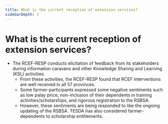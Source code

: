 ```yaml
---
title: What is the current reception of extension services?
sidebarDepth: 2
---
```


# What is the current reception of extension services?


 - The RCEF-RESP conducts elicitation of feedback from its stakeholders during information caravans and other Knowledge Sharing and Learning (KSL) activities. 
     - From these activities, the RCEF-RESP found that RCEF interventions are well received in all 57 provinces. 
     - Some farmer-participants expressed some negative sentiments such as low palay price, non-inclusion of their dependents in training activities/scholarships, and rigorous registration to the RSBSA.
     - However, these sentiments are being responded to like the ongoing updating of the RSBSA. TESDA has also considered farmer-dependents to scholarship entitlements.
